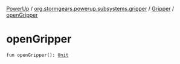 [PowerUp](../../index.md) / [org.stormgears.powerup.subsystems.gripper](../index.md) / [Gripper](index.md) / [openGripper](./open-gripper.md)

# openGripper

`fun openGripper(): `[`Unit`](https://kotlinlang.org/api/latest/jvm/stdlib/kotlin/-unit/index.html)